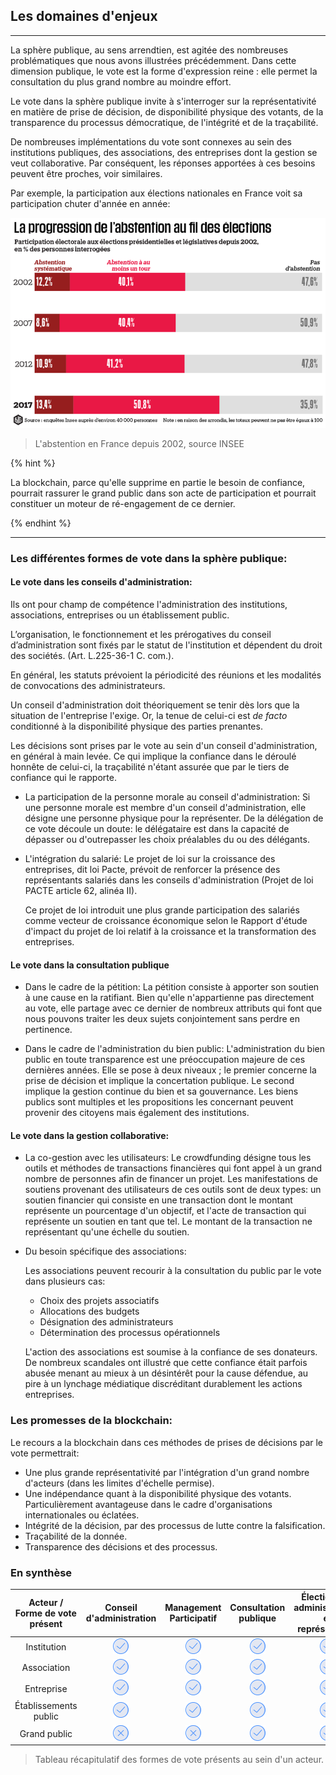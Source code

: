 ## Les domaines d'enjeux
---

La sphère publique, au sens arrendtien, est agitée des nombreuses problématiques que nous avons illustrées précédemment. Dans cette dimension publique, le vote est la forme d'expression reine : elle permet la consultation du plus grand nombre au moindre effort. 

Le vote dans la sphère publique invite à s'interroger sur la représentativité en matière de prise de décision, de disponibilité physique des votants, de la transparence du processus démocratique, de l'intégrité et de la traçabilité. 

De nombreuses implémentations du vote sont connexes au sein des institutions publiques, des associations, des entreprises dont la gestion se veut collaborative. Par conséquent, les réponses apportées à ces besoins peuvent être proches, voir similaires.

Par exemple, la participation aux élections nationales en France voit sa participation chuter d'année en année: 

![](../../images/abstention-france.png)
>
> L'abstention en France depuis 2002, source INSEE

[//]: # (TODO: Check if correct)

{% hint %}

La blockchain, parce qu'elle supprime en partie le besoin de confiance, pourrait rassurer le grand public dans son acte de participation et pourrait constituer un moteur de ré-engagement de ce dernier.

{% endhint %}

---

### Les différentes formes de vote dans la sphère publique: 

#### Le vote dans les conseils d'administration:

Ils ont pour champ de compétence l'administration des institutions, associations, entreprises ou un établissement public.

L’organisation, le fonctionnement et les prérogatives du conseil d’administration sont fixés par le statut de l'institution et dépendent du droit des sociétés. (Art. L.225-36-1 C. com.).

En général, les statuts prévoient la périodicité des réunions et les modalités de convocations des administrateurs. 

Un conseil d'administration doit théoriquement se tenir dès lors que la situation de l'entreprise l'exige. Or, la tenue de celui-ci est _*de facto*_ conditionné à la disponibilité physique des parties prenantes.  

Les décisions sont prises par le vote au sein d'un conseil d'administration, en général à main levée. Ce qui implique la confiance dans le déroulé honnête de celui-ci, la traçabilité n'étant assurée que par le tiers de confiance qui le rapporte. 

* La participation de la personne morale au conseil d'administration:
    Si une personne morale est membre d'un conseil d'administration, elle désigne une personne physique pour la représenter. De la délégation de ce vote découle un doute: le délégataire est dans la capacité de dépasser ou d'outrepasser les choix préalables du ou des délégants.

* L'intégration du salarié: 
    Le projet de loi sur la croissance des entreprises, dit loi Pacte, prévoit de renforcer la présence des représentants salariés dans les conseils d'administration (Projet de loi PACTE article 62, alinéa II). 
    
   Ce projet de loi introduit une plus grande participation des salariés comme vecteur de croissance économique selon le Rapport d'étude d'impact du projet de loi relatif à la croissance et la transformation des entreprises.
    
#### Le vote dans la consultation publique

[//]: # (TODO: Check if correct)

* Dans le cadre de la pétition: La pétition consiste à apporter son soutien à une cause en la ratifiant. Bien qu'elle n'appartienne pas directement au vote, elle partage avec ce dernier de nombreux attributs qui font que nous pouvons traiter les deux sujets conjointement sans perdre en pertinence.

* Dans le cadre de l'administration du bien public: L'administration du bien public en toute transparence est une préoccupation majeure de ces dernières années. Elle se pose à deux niveaux ; le premier concerne la prise de décision  et  implique la concertation publique. Le second implique la gestion continue du bien et sa gouvernance. Les biens publics sont multiples et les propositions les concernant peuvent provenir des citoyens mais également des institutions.

#### Le vote dans la gestion collaborative:

* La co-gestion avec les utilisateurs: 
    Le crowdfunding désigne tous les outils et méthodes de transactions financières qui font appel à   un grand nombre de personnes afin de financer un projet. Les manifestations de soutiens provenant des utilisateurs de ces outils sont de deux types: un soutien financier qui consiste en une transaction dont le montant représente un pourcentage d'un objectif, et l'acte de transaction qui représente un soutien en tant que tel. Le montant de la transaction ne représentant qu'une échelle du soutien.

* Du besoin spécifique des associations:

    Les associations peuvent recourir à la consultation du public par le vote dans plusieurs cas: 
    * Choix des projets associatifs
    * Allocations des budgets
    * Désignation des administrateurs
    * Détermination des processus opérationnels
    
    L'action des associations est soumise à la confiance de ses donateurs. De nombreux scandales ont illustré que cette confiance était parfois abusée menant au mieux à un désintérêt pour la cause défendue, au pire à un lynchage médiatique discréditant durablement les actions entreprises.

### Les promesses de la blockchain: 

Le recours a la blockchain dans ces méthodes de prises de décisions par le vote permettrait:
* Une plus grande représentativité par l'intégration d'un grand nombre d'acteurs (dans les limites d'échelle permise).
* Une indépendance quant à la disponibilité physique des votants. Particulièrement avantageuse dans le cadre d'organisations internationales ou éclatées.
* Intégrité de la décision, par des processus de lutte contre la falsification.
* Traçabilité de la donnée.
* Transparence des décisions et des processus.

### En synthèse

[//]: # (TODO: Check if correct)

| Acteur / Forme de vote présent | Conseil d'administration | Management Participatif |  Consultation publique | Élection des administrateurs et représentants | 
|:------:|:------------------------:|:-----------------------:|:----------------------:|:--------------------------------------------:|
| Institution | ![Oui](../../images/icons/yes.png) | ![Oui](../../images/icons/yes.png) | ![Oui](../../images/icons/yes.png) | ![Oui](../../images/icons/yes.png) |
| Association | ![Oui](../../images/icons/yes.png) | ![Oui](../../images/icons/yes.png) | ![Oui](../../images/icons/yes.png) | ![Oui](../../images/icons/yes.png) | 
| Entreprise | ![Oui](../../images/icons/yes.png) | ![Oui](../../images/icons/yes.png) | ![Oui](../../images/icons/yes.png) | ![Oui](../../images/icons/yes.png) | 
| Établissements public | ![Oui](../../images/icons/yes.png) | ![Oui](../../images/icons/yes.png) | ![Oui](../../images/icons/yes.png) | ![Oui](../../images/icons/yes.png) | 
| Grand public | ![Non](../../images/icons/no.png) | ![Non](../../images/icons/no.png) | ![Oui](../../images/icons/yes.png) | ![Oui](../../images/icons/yes.png) | 

> Tableau récapitulatif des formes de vote présents au sein d'un acteur.